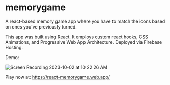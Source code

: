 # memorygame

A react-based memory game app where you have to match the icons based on ones you've previously turned.

This app was built using React. It employs custom react hooks, CSS Animations, and Progressive Web App Architecture. Deployed via Firebase Hosting.

Demo: 


![Screen Recording 2023-10-02 at 10 22 26 AM](https://github.com/apoorvpachori/memorygame/assets/41656573/3ca7f48e-c9ee-476c-810f-d5ea8d23fe90)


Play now at: 
https://react-memorygame.web.app/
